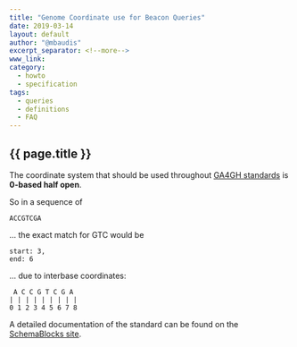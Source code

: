 ```yaml
---
title: "Genome Coordinate use for Beacon Queries"
date: 2019-03-14
layout: default
author: "@mbaudis"
excerpt_separator: <!--more-->
www_link: 
category:
  - howto
  - specification
tags:
  - queries
  - definitions
  - FAQ
---
```


## {{ page.title }}

The coordinate system that should be used throughout [GA4GH standards](https://schemablocks.org/standards/genome-coordinates.html) is __0-based half open__.

<!--more-->

So in a sequence of

```
ACCGTCGA
```
... the exact match for GTC would be

```
start: 3,
end: 6
```
... due to interbase coordinates:

```
 A C C G T C G A
| | | | | | | | |
0 1 2 3 4 5 6 7 8
```

A detailed documentation of the standard can be found on the [SchemaBlocks site](https://schemablocks.org/standards/genome-coordinates.html).
